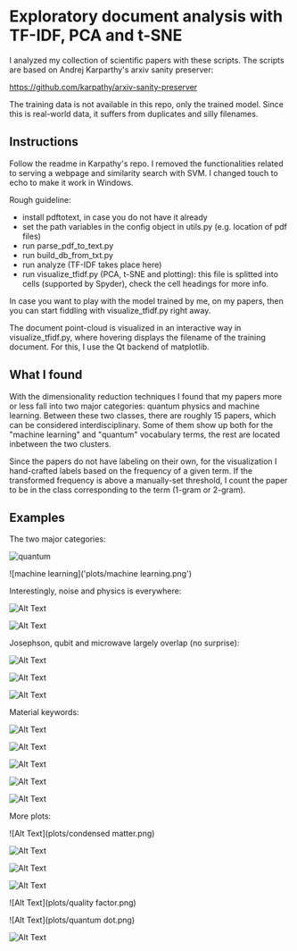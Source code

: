 # Exploratory document analysis with TF-IDF, PCA and t-SNE

I analyzed my collection of scientific papers with these scripts. The scripts are 
based on Andrej Karparthy's arxiv sanity preserver:

https://github.com/karpathy/arxiv-sanity-preserver

The training data is not available in this repo, only the trained model.
Since this is real-world data, it suffers from duplicates and silly filenames.

## Instructions

Follow the readme in Karpathy's repo. I removed the functionalities 
related to serving a webpage and similarity search with SVM. I changed touch
to echo to make it work in Windows.


Rough guideline:

* install pdftotext, in case you do not have it already
* set the path variables in the config object in utils.py (e.g. location of pdf files)
* run parse_pdf_to_text.py
* run build_db_from_txt.py
* run analyze (TF-IDF takes place here)
* run visualize_tfidf.py (PCA, t-SNE and plotting): this file is splitted into
cells (supported by Spyder), check the cell headings for more info. 

In case you want to play with the model trained by me, on my papers, then you
can start fiddling with visualize_tfidf.py right away.

The document point-cloud is visualized in an interactive way in visualize_tfidf.py,
where hovering displays the filename of the training document. For this, I use
the Qt backend of matplotlib.

## What I found

With the dimensionality reduction techniques I found that my papers more or less
fall into two major categories: quantum physics and machine learning. Between
these two classes, there are roughly 15 papers, which can be considered
interdisciplinary. Some of them show up both for the "machine learning"
and "quantum" vocabulary terms, the rest are located inbetween the two clusters.

Since the papers do not have labeling on their own, for the visualization I
hand-crafted labels based on the frequency of a given term. If the transformed
frequency is above a manually-set threshold, I count the paper to be in the
class corresponding to the term (1-gram or 2-gram).

## Examples

The two major categories:

![quantum](plots/quantum.png)

![machine learning]('plots/machine learning.png')

Interestingly, noise and physics is everywhere:

![Alt Text](plots/noise.png)

![Alt Text](plots/physics.png)

Josephson, qubit and microwave largely overlap (no surprise):


![Alt Text](plots/josephson.png)

![Alt Text](plots/qubit.png)


![Alt Text](plots/microwave.png)

Material keywords:

![Alt Text](plots/epitaxial.png)

![Alt Text](plots/graphene.png)

![Alt Text](plots/nanowire.png)

![Alt Text](plots/semiconductor.png)

![Alt Text](plots/superconductor.png)

More plots:

![Alt Text](plots/condensed matter.png)

![Alt Text](plots/cryogenic.png)

![Alt Text](plots/electronics.png)

![Alt Text](plots/engineering.png)

![Alt Text](plots/quality factor.png)

![Alt Text](plots/quantum dot.png)

![Alt Text](plots/topological.png)
